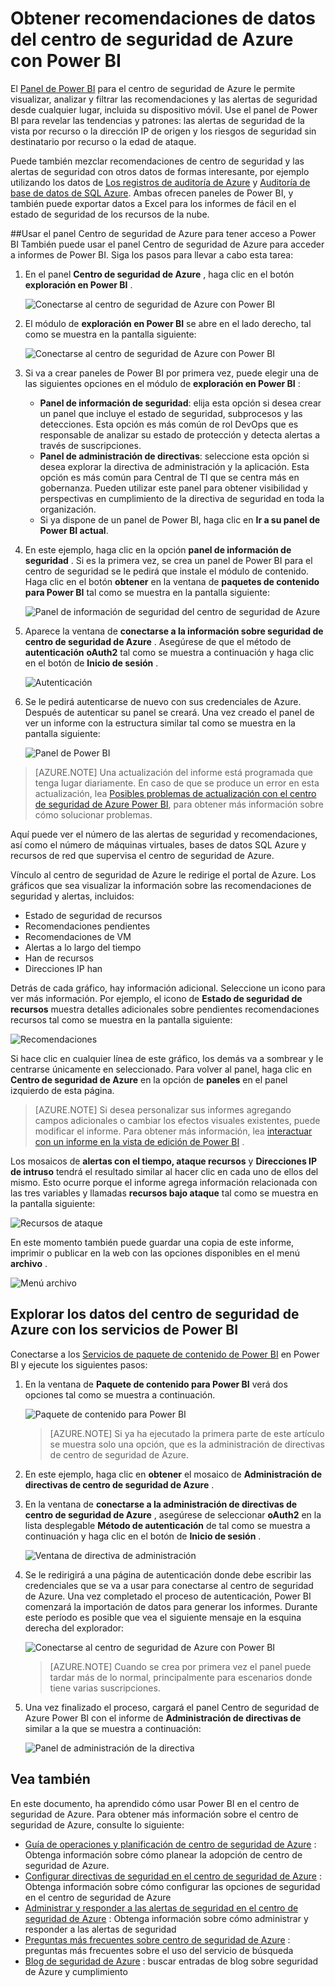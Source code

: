 <properties
   pageTitle="Obtener recomendaciones de datos del centro de seguridad de Azure con Power BI | Microsoft Azure"
   description="El paquete de contenido de BI de energía de centro de seguridad de Azure hace que sea fácil encontrar las alertas de seguridad, recomendaciones, ataque recursos y tendencias, en función de un conjunto de datos que se ha creado la creación de informes."
   services="security-center"
   documentationCenter="na"
   authors="YuriDio"
   manager="swadhwa"
   editor=""/>

<tags
   ms.service="security-center"
   ms.devlang="na"
   ms.topic="hero-article"
   ms.tgt_pltfrm="na"
   ms.workload="na"
   ms.date="09/22/2016"
   ms.author="yurid"/>

# <a name="get-insights-from-azure-security-center-data-with-power-bi"></a>Obtener recomendaciones de datos del centro de seguridad de Azure con Power BI
El [Panel de Power BI](http://aka.ms/azure-security-center-power-bi) para el centro de seguridad de Azure le permite visualizar, analizar y filtrar las recomendaciones y las alertas de seguridad desde cualquier lugar, incluida su dispositivo móvil. Use el panel de Power BI para revelar las tendencias y patrones: las alertas de seguridad de la vista por recurso o la dirección IP de origen y los riesgos de seguridad sin destinatario por recurso o la edad de ataque. 

Puede también mezclar recomendaciones de centro de seguridad y las alertas de seguridad con otros datos de formas interesante, por ejemplo utilizando los datos de [Los registros de auditoría de Azure](https://powerbi.microsoft.com/blog/monitor-azure-audit-logs-with-power-bi/) y [Auditoría de base de datos de SQL Azure](https://powerbi.microsoft.com/blog/monitor-your-azure-sql-database-auditing-activity-with-power-bi/). Ambas ofrecen paneles de Power BI, y también puede exportar datos a Excel para los informes de fácil en el estado de seguridad de los recursos de la nube.

##<a name="using-azure-security-center-dashboard-to-access-power-bi"></a>Usar el panel Centro de seguridad de Azure para tener acceso a Power BI
También puede usar el panel Centro de seguridad de Azure para acceder a informes de Power BI. Siga los pasos para llevar a cabo esta tarea: 

1. En el panel **Centro de seguridad de Azure** , haga clic en el botón **exploración en Power BI** .

    ![Conectarse al centro de seguridad de Azure con Power BI](./media/security-center-powerbi/security-center-powerbi-fig1-new10.png) 

2. El módulo de **exploración en Power BI** se abre en el lado derecho, tal como se muestra en la pantalla siguiente:

    ![Conectarse al centro de seguridad de Azure con Power BI](./media/security-center-powerbi/security-center-powerbi-fig1-new2.png)

3. Si va a crear paneles de Power BI por primera vez, puede elegir una de las siguientes opciones en el módulo de **exploración en Power BI** : 

    - **Panel de información de seguridad**: elija esta opción si desea crear un panel que incluye el estado de seguridad, subprocesos y las detecciones. Esta opción es más común de rol DevOps que es responsable de analizar su estado de protección y detecta alertas a través de suscripciones.
    - **Panel de administración de directivas**: seleccione esta opción si desea explorar la directiva de administración y la aplicación.  Esta opción es más común para Central de TI que se centra más en gobernanza. Pueden utilizar este panel para obtener visibilidad y perspectivas en cumplimiento de la directiva de seguridad en toda la organización.
    - Si ya dispone de un panel de Power BI, haga clic en **Ir a su panel de Power BI actual**.

4. En este ejemplo, haga clic en la opción **panel de información de seguridad** . Si es la primera vez, se crea un panel de Power BI para el centro de seguridad se le pedirá que instale el módulo de contenido. Haga clic en el botón **obtener** en la ventana de **paquetes de contenido para Power BI** tal como se muestra en la pantalla siguiente:

    ![Panel de información de seguridad del centro de seguridad de Azure](./media/security-center-powerbi/security-center-powerbi-fig1-new3.png)

5. Aparece la ventana de **conectarse a la información sobre seguridad de centro de seguridad de Azure** . Asegúrese de que el método de **autenticación** **oAuth2** tal como se muestra a continuación y haga clic en el botón de **Inicio de sesión** .
    
    ![Autenticación](./media/security-center-powerbi/security-center-powerbi-fig1-new4.png)

6. Se le pedirá autenticarse de nuevo con sus credenciales de Azure. Después de autenticar su panel se creará. Una vez creado el panel de ver un informe con la estructura similar tal como se muestra en la pantalla siguiente:

    ![Panel de Power BI](./media/security-center-powerbi/security-center-powerbi-fig1-new5.png)


> [AZURE.NOTE] Una actualización del informe está programada que tenga lugar diariamente. En caso de que se produce un error en esta actualización, lea [Posibles problemas de actualización con el centro de seguridad de Azure Power BI](https://blogs.msdn.microsoft.com/azuresecurity/2016/04/07/azure-security-center-power-bi-refresh-fails/), para obtener más información sobre cómo solucionar problemas.

Aquí puede ver el número de las alertas de seguridad y recomendaciones, así como el número de máquinas virtuales, bases de datos SQL Azure y recursos de red que supervisa el centro de seguridad de Azure.

Vínculo al centro de seguridad de Azure le redirige el portal de Azure. Los gráficos que sea visualizar la información sobre las recomendaciones de seguridad y alertas, incluidos:

- Estado de seguridad de recursos
- Recomendaciones pendientes
- Recomendaciones de VM
- Alertas a lo largo del tiempo
- Han de recursos
- Direcciones IP han

Detrás de cada gráfico, hay información adicional. Seleccione un icono para ver más información. Por ejemplo, el icono de **Estado de seguridad de recursos** muestra detalles adicionales sobre pendientes recomendaciones recursos tal como se muestra en la pantalla siguiente:

![Recomendaciones](./media/security-center-powerbi/security-center-powerbi-fig1-new6.png)

Si hace clic en cualquier línea de este gráfico, los demás va a sombrear y le centrarse únicamente en seleccionado. Para volver al panel, haga clic en **Centro de seguridad de Azure** en la opción de **paneles** en el panel izquierdo de esta página.

> [AZURE.NOTE] Si desea personalizar sus informes agregando campos adicionales o cambiar los efectos visuales existentes, puede modificar el informe. Para obtener más información, lea [interactuar con un informe en la vista de edición de Power BI](https://powerbi.microsoft.com/documentation/powerbi-service-interact-with-a-report-in-editing-view/) .

Los mosaicos de **alertas con el tiempo, ataque recursos** y **Direcciones IP de intruso** tendrá el resultado similar al hacer clic en cada uno de ellos del mismo. Esto ocurre porque el informe agrega información relacionada con las tres variables y llamadas **recursos bajo ataque** tal como se muestra en la pantalla siguiente:

![Recursos de ataque](./media/security-center-powerbi/security-center-powerbi-fig1-new7.png)

En este momento también puede guardar una copia de este informe, imprimir o publicar en la web con las opciones disponibles en el menú **archivo** .

![Menú archivo](./media/security-center-powerbi/security-center-powerbi-fig8.png)

## <a name="exploring-your-azure-security-center-data-with-power-bi-services"></a>Explorar los datos del centro de seguridad de Azure con los servicios de Power BI

Conectarse a los [Servicios de paquete de contenido de Power BI](https://msit.powerbi.com/groups/me/getdata/services) en Power BI y ejecute los siguientes pasos:

1. En la ventana de **Paquete de contenido para Power BI** verá dos opciones tal como se muestra a continuación.

    ![Paquete de contenido para Power BI](./media/security-center-powerbi/security-center-powerbi-fig1-new.png)

    >[AZURE.NOTE] Si ya ha ejecutado la primera parte de este artículo se muestra solo una opción, que es la administración de directivas de centro de seguridad de Azure.

2. En este ejemplo, haga clic en **obtener** el mosaico de **Administración de directivas de centro de seguridad de Azure** .

3. En la ventana de **conectarse a la administración de directivas de centro de seguridad de Azure** , asegúrese de seleccionar **oAuth2** en la lista desplegable **Método de autenticación** de tal como se muestra a continuación y haga clic en el botón de **Inicio de sesión** .

    ![Ventana de directiva de administración](./media/security-center-powerbi/security-center-powerbi-fig1-new8.png)

4. Se le redirigirá a una página de autenticación donde debe escribir las credenciales que se va a usar para conectarse al centro de seguridad de Azure. Una vez completado el proceso de autenticación, Power BI comenzará la importación de datos para generar los informes. Durante este período es posible que vea el siguiente mensaje en la esquina derecha del explorador:

    ![Conectarse al centro de seguridad de Azure con Power BI](./media/security-center-powerbi/security-center-powerbi-fig4.png)

    >[AZURE.NOTE] Cuando se crea por primera vez el panel puede tardar más de lo normal, principalmente para escenarios donde tiene varias suscripciones. 

5. Una vez finalizado el proceso, cargará el panel Centro de seguridad de Azure Power BI con el informe de **Administración de directivas de** similar a la que se muestra a continuación:

    ![Panel de administración de la directiva](./media/security-center-powerbi/security-center-powerbi-fig1-new9.png)

## <a name="see-also"></a>Vea también
En este documento, ha aprendido cómo usar Power BI en el centro de seguridad de Azure. Para obtener más información sobre el centro de seguridad de Azure, consulte lo siguiente:

- [Guía de operaciones y planificación de centro de seguridad de Azure](security-center-planning-and-operations-guide.md) : Obtenga información sobre cómo planear la adopción de centro de seguridad de Azure.
- [Configurar directivas de seguridad en el centro de seguridad de Azure](security-center-policies.md) : Obtenga información sobre cómo configurar las opciones de seguridad en el centro de seguridad de Azure
- [Administrar y responder a las alertas de seguridad en el centro de seguridad de Azure](security-center-managing-and-responding-alerts.md) : Obtenga información sobre cómo administrar y responder a las alertas de seguridad
- [Preguntas más frecuentes sobre centro de seguridad de Azure](security-center-faq.md) : preguntas más frecuentes sobre el uso del servicio de búsqueda
- [Blog de seguridad de Azure](http://blogs.msdn.com/b/azuresecurity/) : buscar entradas de blog sobre seguridad de Azure y cumplimiento
